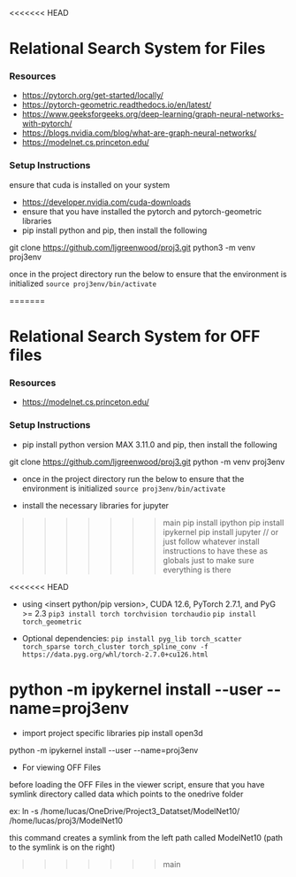 <<<<<<< HEAD
# Relational Search System for <insert file type here> Files
### Resources
* https://pytorch.org/get-started/locally/
* https://pytorch-geometric.readthedocs.io/en/latest/
* https://www.geeksforgeeks.org/deep-learning/graph-neural-networks-with-pytorch/
* https://blogs.nvidia.com/blog/what-are-graph-neural-networks/
* https://modelnet.cs.princeton.edu/

### Setup Instructions

ensure that cuda is installed on your system
* https://developer.nvidia.com/cuda-downloads
* ensure that you have installed the pytorch and pytorch-geometric libraries
* pip install python and pip, then install the following

git clone https://github.com/ljgreenwood/proj3.git
python3 -m venv proj3env

once in the project directory run the below to ensure that the environment is initialized
`source proj3env/bin/activate`

=======
# Relational Search System for OFF files
### Resources
* https://modelnet.cs.princeton.edu/

### Setup Instructions
* pip install python version MAX 3.11.0 and pip, then install the following

git clone https://github.com/ljgreenwood/proj3.git
python -m venv proj3env

* once in the project directory run the below to ensure that the environment is initialized
`source proj3env/bin/activate`

* install the necessary libraries for jupyter 
>>>>>>> main
pip install ipython
pip install ipykernel
pip install jupyter // or just follow whatever install instructions to have these as globals just to make sure everything is there

<<<<<<< HEAD
* using \<insert python/pip version\>, CUDA 12.6, PyTorch 2.7.1, and PyG >= 2.3
`pip3 install torch torchvision torchaudio`
`pip install torch_geometric`

* Optional dependencies:
`pip install pyg_lib torch_scatter torch_sparse torch_cluster torch_spline_conv -f https://data.pyg.org/whl/torch-2.7.0+cu126.html`

python -m ipykernel install --user --name=proj3env
=======
* import project specific libraries
pip install open3d

python -m ipykernel install --user --name=proj3env
* For viewing OFF Files

before loading the OFF Files in the viewer script, ensure that you have symlink directory called data which points to the onedrive folder

ex: ln -s /home/lucas/OneDrive/Project3_Datatset/ModelNet10/ /home/lucas/proj3/ModelNet10

this command creates a symlink from the left path called ModelNet10 (path to the symlink is on the right)
>>>>>>> main
